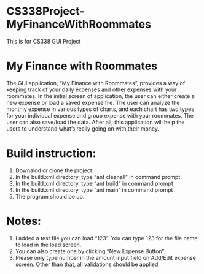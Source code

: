 # CS338Project-MyFinanceWithRoommates
This is for CS338 GUI Project

# My Finance with Roommates

The GUI application, “My Finance with Roommates”, provides a way of keeping track of your daily expenses and other expenses 
with your roommates. In the initial screen of application, the user can either create a new expense or load a saved expense 
file. The user can analyze the monthly expense in various types of charts, and each chart has two types for 
your individual expense and group expense with your roommates. The user can also save/load the data. After all, this 
application will help the users to understand what’s really going on with their money.  

# Build instruction:
1. Downalod or clone the project.
2. In the build.xml directory, type “ant cleanall” in command prompt
3. In the build.xml directory, type “ant build” in command prompt
4. In the build.xml directory, type “ant main” in command prompt
5. The program should be up.

# Notes:
1. I added a test file you can load “123”. You can type 123 for the file name to load in the load screen.
2. You can also create one by clicking “New Expense Button”.
3. Please only type number in the amount input field on Add/Edit expense screen. Other than that, all validations should be applied.
